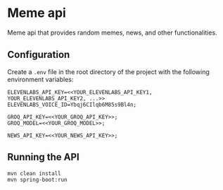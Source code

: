 # Meme api

Meme api that provides random memes, news, and other functionalities.

## Configuration
Create a `.env` file in the root directory of the project with the following environment variables:
```env
ELEVENLABS_API_KEY=<<YOUR_ELEVENLABS_API_KEY1, YOUR_ELEVENLABS_API_KEY2, ...>>
ELEVENLABS_VOICE_ID=Ybqj6CIlqb6M85s9Bl4n;

GROQ_API_KEY=<<YOUR_GROQ_API_KEY>>;
GROQ_MODEL=<<YOUR_GROQ_MODEL>>;

NEWS_API_KEY=<<YOUR_NEWS_API_KEY>>;
```

## Running the API
```bash
mvn clean install
mvn spring-boot:run
```

